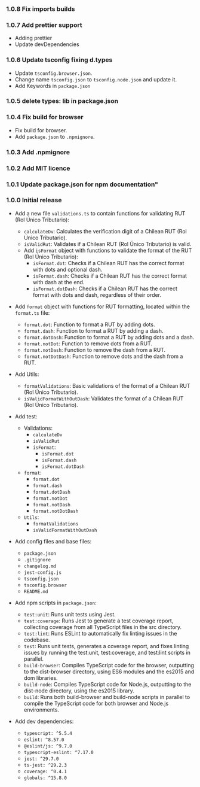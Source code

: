 ### 1.0.8 Fix imports builds

### 1.0.7 Add prettier support
- Adding prettier
- Update devDependencies

### 1.0.6 Update tsconfig fixing d.types
- Update `tsconfig.browser.json`.
- Change name `tsconfig.json` to `tsconfig.node.json` and update it.
- Add Keywords in `package.json`

### 1.0.5 delete types: lib in package.json

### 1.0.4 Fix build for browser
- Fix build for browser.
- Add `package.json` to `.npmignore`.

### 1.0.3 Add .npmignore

### 1.0.2 Add MIT licence

### 1.0.1 Update package.json for npm documentation"

### 1.0.0 Initial release
- Add a new file `validations.ts` to contain functions for validating RUT (Rol Único Tributario):
    - `calculateDv`: Calculates the verification digit of a Chilean RUT (Rol Único Tributario).
    - `isValidRut`: Validates if a Chilean RUT (Rol Único Tributario) is valid.
    - Add `isFormat` object with functions to validate the format of the RUT (Rol Único Tributario):
        - `isFormat.dot`: Checks if a Chilean RUT has the correct format with dots and optional dash.
        - `isFormat.dash`: Checks if a Chilean RUT has the correct format with dash at the end.
        - `isFormat.dotDash`: Checks if a Chilean RUT has the correct format with dots and dash, regardless of their order.

- Add `format` object with functions for RUT formatting, located within the `format.ts` file:
    - `format.dot`: Function to format a RUT by adding dots.
    - `format.dash`: Function to format a RUT by adding a dash.
    - `format.dotDash`: Function to format a RUT by adding dots and a dash.
    - `format.notDot`: Function to remove dots from a RUT.
    - `format.notDash`: Function to remove the dash from a RUT.
    - `format.notDotDash`: Function to remove dots and the dash from a RUT.
- Add Utils:
    - `formatValidations`: Basic validations of the format of a Chilean RUT (Rol Único Tributario).
    - `isValidFormatWithOutDash`: Validates the format of a Chilean RUT (Rol Único Tributario).
- Add test:
    - Validations:
        - `calculateDv`
        - `isValidRut`
        - `isFormat`:
            - `isFormat.dot`
            - `isFormat.dash`
            - `isFormat.dotDash`
    - `format`:
        - `format.dot`
        - `format.dash`
        - `format.dotDash`
        - `format.notDot`
        - `format.notDash`
        - `format.notDotDash`
    - `Utils`:
        - `formatValidations`
        - `isValidFormatWithOutDash`
- Add config files and base files:
    - `package.json`
    - `.gitignore`
    - `changelog.md`
    - `jest-config.js`
    - `tsconfig.json`
    - `tsconfig.browser`
    - `README.md`
- Add npm scripts in `package.json`:
    - `test:unit`: Runs unit tests using Jest.
    - `test:coverage`: Runs Jest to generate a test coverage report, collecting coverage from all TypeScript files in the src directory.
    - `test:lint`: Runs ESLint to automatically fix linting issues in the codebase.
    - `test`: Runs unit tests, generates a coverage report, and fixes linting issues by running the test:unit, test:coverage, and test:lint scripts in parallel.
    - `build-browser`: Compiles TypeScript code for the browser, outputting to the dist-browser directory, using ES6 modules and the es2015 and dom libraries.
    - `build-node`: Compiles TypeScript code for Node.js, outputting to the dist-node directory, using the es2015 library.
    - `build`: Runs both build-browser and build-node scripts in parallel to compile the TypeScript code for both browser and Node.js environments.
- Add dev dependencies:
    - `typescript: ^5.5.4`
    - `eslint: ^8.57.0`
    - `@eslint/js: ^9.7.0`
    - `typescript-eslint: ^7.17.0`
    - `jest: ^29.7.0`
    - `ts-jest: ^29.2.3`
    - `coverage: ^0.4.1`
    - `globals: ^15.8.0`